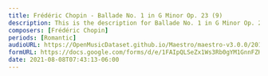 ```yaml
---
title: Frédéric Chopin - Ballade No. 1 in G Minor Op. 23 (9)
description: This is the description for Ballade No. 1 in G Minor Op. 23 by Frédéric Chopin
composers: [Frédéric Chopin]
periods: [Romantic]
audioURL: https://OpenMusicDataset.github.io/Maestro/maestro-v3.0.0/2011/MIDI-Unprocessed_18_R1_2011_MID--AUDIO_R1-D7_10_Track10_wav.midi
formURL: https://docs.google.com/forms/d/e/1FAIpQLSeZx1Ws3Rb0gYM1GnnFZH1wT-tC1tEoGALKTvjehOhrlT3zew/viewform
date: 2021-08-08T07:43:13-06:00
---
```

